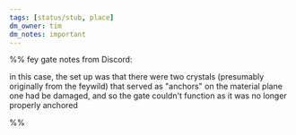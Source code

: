 ```yaml
---
tags: [status/stub, place]
dm_owner: tim
dm_notes: important
---
```



%% fey gate notes from Discord:

 in this case, the set up was that there were two crystals (presumably originally from the feywild) that served as "anchors" on the material plane  one had be damaged, and so the gate couldn't function as it was no longer properly anchored

%%